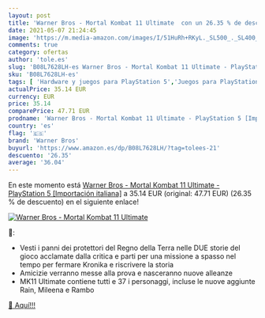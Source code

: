 ```yaml
---
layout: post
title: 'Warner Bros - Mortal Kombat 11 Ultimate  con un 26.35 % de descuento'
date: 2021-05-07 21:24:45
image: 'https://m.media-amazon.com/images/I/51HuRh+RKyL._SL500_._SL400_.jpg'
comments: true
category: ofertas
author: 'tole.es'
slug: 'B08L7628LH-es Warner Bros - Mortal Kombat 11 Ultimate - PlayStation 5...'
sku: 'B08L7628LH-es'
tags: [ 'Hardware y juegos para PlayStation 5','Juegos para PlayStation 5','Videojuegos','playstation','warner bros', ]
actualPrice: 35.14 EUR
currency: EUR
price: 35.14
comparePrice: 47.71 EUR
prodname: 'Warner Bros - Mortal Kombat 11 Ultimate - PlayStation 5 [Importación italiana]'
country: 'es'
flag: '🇪🇸'
brand: 'Warner Bros'
buyurl: 'https://www.amazon.es/dp/B08L7628LH/?tag=tolees-21'
descuento: '26.35'
average: '36.04'
---
```


En este momento está [Warner Bros - Mortal Kombat 11 Ultimate - PlayStation 5 [Importación italiana]](https://www.amazon.es/dp/B08L7628LH/?tag=tolees-21) a 35.14 EUR (original: 47.71 EUR) (26.35 %  de descuento) en el siguiente enlace!

[![Warner Bros - Mortal Kombat 11 Ultimate ](https://m.media-amazon.com/images/I/51HuRh+RKyL._SL500_._SL400_.jpg)](https://www.amazon.es/dp/B08L7628LH/?tag=tolees-21)

🔎:

- Vesti i panni dei protettori del Regno della Terra nelle DUE storie del gioco acclamate dalla critica e parti per una missione a spasso nel tempo per fermare Kronika e riscrivere la storia
- Amicizie verranno messe alla prova e nasceranno nuove alleanze
- MK11 Ultimate contiene tutti e 37 i personaggi, incluse le nuove aggiunte Rain, Mileena e Rambo

[🛒 Aquí!!!](https://www.amazon.es/dp/B08L7628LH/?tag=tolees-21)
